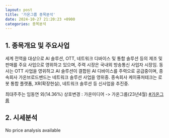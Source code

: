 ```yaml
---
layout: post
title: '가온그룹 종목분석'
date: 2024-10-27 21:20:23 +0900
categories: 종목분석
---
```


## 1. 종목개요 및 주요사업

세계 전역을 대상으로 AI 솔루션, OTT, 네트워크 디바이스 및 통합 솔루션 등의 제조 및 판매를 주요 사업으로 영위하고 있으며, 주력 시장은 국내외 방송통신 사업자 시장임. 동사는 OTT 사업을 영위하고 AI 솔루션이 결합된 AI 디바이스를 주력으로 공급중이며, 종속회사 가온브로드밴드는 네트워크 솔루션 사업을 영위중. 종속회사 케이퓨처테크는 로봇 통합 플랫폼, XR(확장현실), 네트워크 솔루션 등 신사업을 추진중.

최대주주는 임동연 외(14.36%) 상호변경 : 가온미디어 -> 가온그룹(23년4월)
[#가온그룹](#)

## 2. 시세분석

No price analysis available
